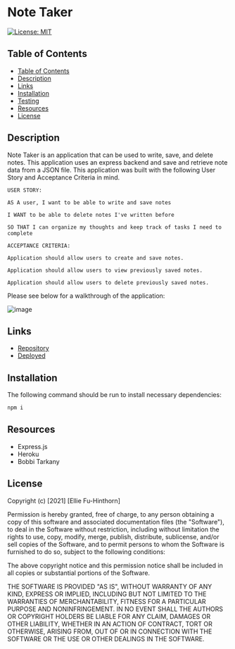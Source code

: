 # Note Taker
[![License: MIT](https://img.shields.io/badge/License-MIT-yellow.svg)](https://opensource.org/licenses/MIT)

## Table of Contents
  - [Table of Contents](#table-of-contents)
  - [Description](#description)
  - [Links](#links)
  - [Installation](#installation)
  - [Testing](#testing)
  - [Resources](#resources)
  - [License](#license)

## Description

Note Taker is an application that can be used to write, save, and delete notes. This application uses an express backend and save and retrieve note data from a JSON file. This application was built with the following User Story and Acceptance Criteria in mind. 

```
USER STORY:

AS A user, I want to be able to write and save notes

I WANT to be able to delete notes I've written before

SO THAT I can organize my thoughts and keep track of tasks I need to complete
```

```
ACCEPTANCE CRITERIA:

Application should allow users to create and save notes.

Application should allow users to view previously saved notes.

Application should allow users to delete previously saved notes.
```

Please see below for a walkthrough of the application:

![image]()

## Links
- [Repository](https://github.com/elliefh/note_taker)
- [Deployed](https://note-taker-efh.herokuapp.com)

## Installation
The following command should be run to install necessary dependencies: 
```bash
npm i
```

## Resources
- Express.js
- Heroku
- Bobbi Tarkany 

## License

Copyright (c) [2021] [Ellie Fu-Hinthorn]

Permission is hereby granted, free of charge, to any person obtaining a copy
of this software and associated documentation files (the "Software"), to deal
in the Software without restriction, including without limitation the rights
to use, copy, modify, merge, publish, distribute, sublicense, and/or sell
copies of the Software, and to permit persons to whom the Software is
furnished to do so, subject to the following conditions:

The above copyright notice and this permission notice shall be included in all
copies or substantial portions of the Software.

THE SOFTWARE IS PROVIDED "AS IS", WITHOUT WARRANTY OF ANY KIND, EXPRESS OR
IMPLIED, INCLUDING BUT NOT LIMITED TO THE WARRANTIES OF MERCHANTABILITY,
FITNESS FOR A PARTICULAR PURPOSE AND NONINFRINGEMENT. IN NO EVENT SHALL THE
AUTHORS OR COPYRIGHT HOLDERS BE LIABLE FOR ANY CLAIM, DAMAGES OR OTHER
LIABILITY, WHETHER IN AN ACTION OF CONTRACT, TORT OR OTHERWISE, ARISING FROM,
OUT OF OR IN CONNECTION WITH THE SOFTWARE OR THE USE OR OTHER DEALINGS IN THE
SOFTWARE.

